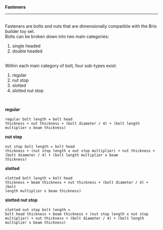 <b>Fasteners</b><br>
<hr>
<br>
Fasteners are bolts and nuts that are dimensionally compatible with the Brio builder toy set.<br>
Bolts can be broken down into two main categories:<br>
<ol>
  <li>single headed</li>
  <li>double headed</li>
</ol><br>
Within each main category of bolt, four sub-types exist:
<ol>
  <li>regular</li>
  <li>nut stop</li>
  <li>slotted</li>
  <li>slotted nut stop</li>
</ol><br>

<b>regular</b><br>
<br>
<code>regular bolt length = bolt head thickness + nut thickness + (bolt diameter / 4) + (bolt length multiplier x beam thickness)</code>

<b>nut stop</b><br>
<br>
<code>nut stop bolt length = bolt head thickness + (nut stop length x nut stop multiplier) + nut thickness + (bolt diameter / 4) + (bolt length multiplier x beam thickness)</code>

<b>slotted</b><br>
<br>
<code>slotted bolt length = bolt head thickness + beam thickness + nut thickness + (bolt diameter / 4) + (bolt length multiplier x beam thickness)</code>

<b>slotted nut stop</b><br>
<br>
<code>slotted nut stop bolt length = bolt head thickness + beam thickness + (nut stop length x nut stop multiplier) + nut thickness + (bolt diameter / 4) + (bolt length multiplier x beam thickness)</code>
